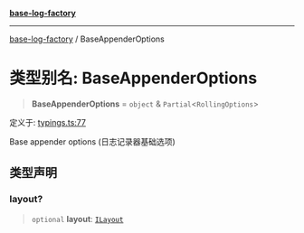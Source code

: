 [**base-log-factory**](../index.md)

***

[base-log-factory](../index.md) / BaseAppenderOptions

# 类型别名: BaseAppenderOptions

> **BaseAppenderOptions** = `object` & `Partial`\<`RollingOptions`\>

定义于: [typings.ts:77](https://github.com/fengxinming/log-base/blob/91b255be28ea77ad9d32ba66866f8cc509fce400/src/typings.ts#L77)

Base appender options (日志记录器基础选项)

## 类型声明

### layout?

> `optional` **layout**: [`ILayout`](../interfaces/ILayout.md)
